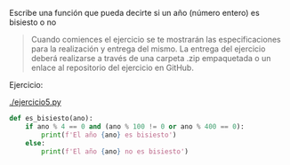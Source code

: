Escribe una función que pueda decirte si un año (número entero) es bisiesto o no

> Cuando comiences el ejercicio se te mostrarán las especificaciones para la
> realización y entrega del mismo.
> La entrega del ejercicio deberá realizarse a través de una carpeta .zip
> empaquetada o un enlace al repositorio del ejercicio en GitHub.

Ejercicio:

[./ejercicio5.py](./ejercicio5.py)

```py
def es_bisiesto(ano):
    if ano % 4 == 0 and (ano % 100 != 0 or ano % 400 == 0):
        print(f'El año {ano} es bisiesto')
    else:
        print(f'El año {ano} no es bisiesto')
```
